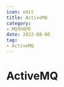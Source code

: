 ```yaml
---
icon: edit
title: ActiveMQ
category: 
- MQ中间件
date: 2022-08-06
tag:
- ActiveMQ
---
```



<!-- more -->

# ActiveMQ
